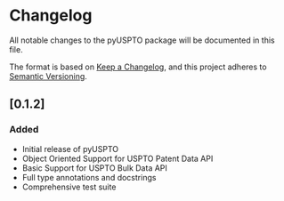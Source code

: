 # Changelog

All notable changes to the pyUSPTO package will be documented in this file.

The format is based on [Keep a Changelog](https://keepachangelog.com/en/1.0.0/),
and this project adheres to [Semantic Versioning](https://semver.org/spec/v2.0.0.html).


## [0.1.2]

### Added

- Initial release of pyUSPTO
- Object Oriented Support for USPTO Patent Data API
- Basic Support for USPTO Bulk Data API
- Full type annotations and docstrings
- Comprehensive test suite
